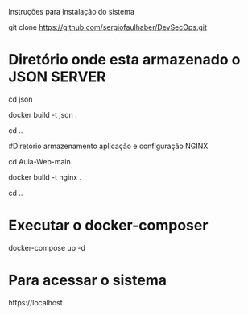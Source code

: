 
Instruções para instalação do sistema 

git clone https://github.com/sergiofaulhaber/DevSecOps.git

# Diretório onde esta armazenado o JSON SERVER
cd json

docker build -t json .

cd ..

#Diretório armazenamento aplicação e configuração NGINX 

cd Aula-Web-main

docker build -t nginx .

cd ..

# Executar o docker-composer

docker-compose up -d 

# Para acessar o sistema

https://localhost 


